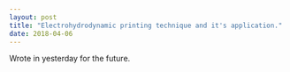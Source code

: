 ```yaml
---
layout: post
title: "Electrohydrodynamic printing technique and it's application."
date: 2018-04-06
---
```


Wrote in yesterday for the future.
